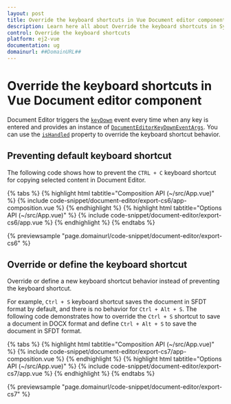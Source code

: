```yaml
---
layout: post
title: Override the keyboard shortcuts in Vue Document editor component | Syncfusion
description: Learn here all about Override the keyboard shortcuts in Syncfusion Vue Document editor component of Syncfusion Essential JS 2 and more.
control: Override the keyboard shortcuts 
platform: ej2-vue
documentation: ug
domainurl: ##DomainURL##
---
```


# Override the keyboard shortcuts in Vue Document editor component

Document Editor triggers the [`keyDown`](https://ej2.syncfusion.com/vue/documentation/api/document-editor#keydown) event every time when any key is entered and provides an instance of [`DocumentEditorKeyDownEventArgs`](https://ej2.syncfusion.com/vue/documentation/api/document-editor/documentEditorKeyDownEventArgs/). You can use the [`isHandled`](https://ej2.syncfusion.com/vue/documentation/api/document-editor/documentEditorKeyDownEventArgs#ishandled) property to override the keyboard shortcut behavior.

## Preventing default keyboard shortcut

The following code shows how to prevent the `CTRL + C` keyboard shortcut for copying selected content in Document Editor.

{% tabs %}
{% highlight html tabtitle="Composition API (~/src/App.vue)" %}
{% include code-snippet/document-editor/export-cs6/app-composition.vue %}
{% endhighlight %}
{% highlight html tabtitle="Options API (~/src/App.vue)" %}
{% include code-snippet/document-editor/export-cs6/app.vue %}
{% endhighlight %}
{% endtabs %}
        
{% previewsample "page.domainurl/code-snippet/document-editor/export-cs6" %}

## Override or define the keyboard shortcut

Override or define a new keyboard shortcut behavior instead of preventing the keyboard shortcut.

For example, `Ctrl + S` keyboard shortcut saves the document in SFDT format by default, and there is no behavior for `Ctrl + Alt + S`. The following code demonstrates how to override the `Ctrl + S` shortcut to save a document in DOCX format and define `Ctrl + Alt + S` to save the document in SFDT format.

{% tabs %}
{% highlight html tabtitle="Composition API (~/src/App.vue)" %}
{% include code-snippet/document-editor/export-cs7/app-composition.vue %}
{% endhighlight %}
{% highlight html tabtitle="Options API (~/src/App.vue)" %}
{% include code-snippet/document-editor/export-cs7/app.vue %}
{% endhighlight %}
{% endtabs %}
        
{% previewsample "page.domainurl/code-snippet/document-editor/export-cs7" %}